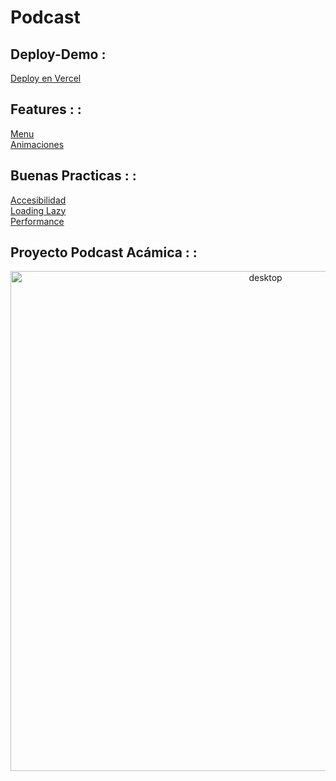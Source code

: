 # Podcast
## Deploy-Demo :

<a href="https://podcast.mrneurus.vercel.app/">Deploy en Vercel</a>


## Features : :
<a href="Features.md">Menu</a>
<br>
<a href="Animaciones.md">Animaciones</a>

## Buenas Practicas : :
<a href="Buenas_practicas.md">Accesibilidad</a>
<br>
<a href="Buenas_practicas.md">Loading Lazy</a>
<br>
<a href="Buenas_practicas.md">Performance</a>



## Proyecto Podcast Acámica : :
<img src="landing-podcast-landing-podcast_desktop.png" alt="desktop"  height="800px" style="text-align:center" >


